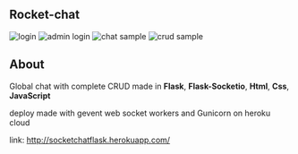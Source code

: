 ## Rocket-chat
![login](https://raw.githubusercontent.com/0zob/socket-chat/images/login.png)
![admin login](https://raw.githubusercontent.com/0zob/socket-chat/images/admin_login.png)
![chat sample](https://raw.githubusercontent.com/0zob/socket-chat/images/chat_sample.png)
![crud sample](https://raw.githubusercontent.com/0zob/socket-chat/images/crud_sample.png)

## About

Global chat with complete CRUD made in **Flask**, **Flask-Socketio**, **Html**, **Css**, **JavaScript**

deploy made with gevent web socket workers and Gunicorn on heroku cloud


link: http://socketchatflask.herokuapp.com/


